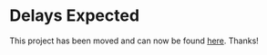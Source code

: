 # Delays Expected
This project has been moved and can now be found [here](https://github.com/davidluther/Metis-Projects). Thanks!
